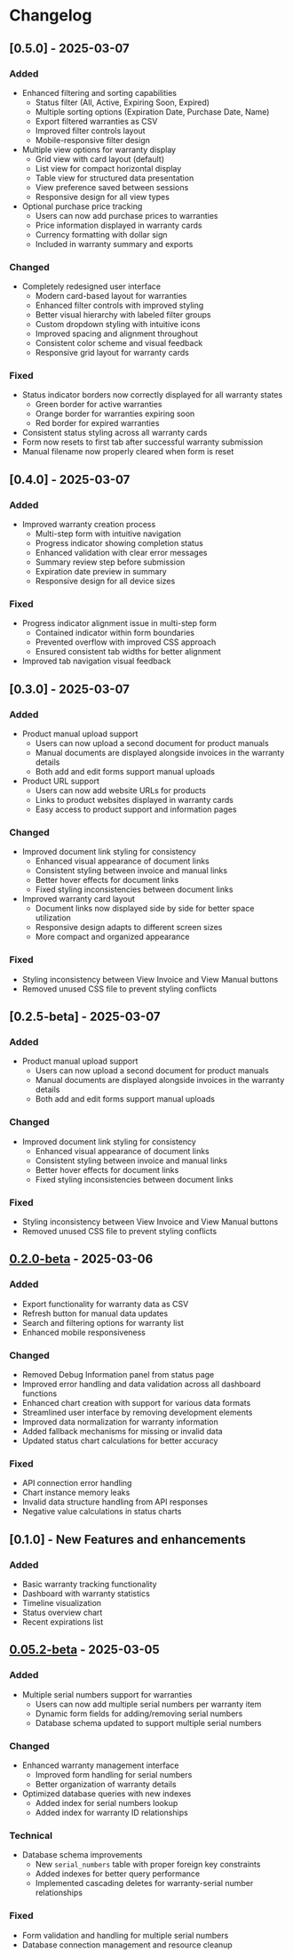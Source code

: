 # Changelog


## [0.5.0] - 2025-03-07

### Added
- Enhanced filtering and sorting capabilities
  - Status filter (All, Active, Expiring Soon, Expired)
  - Multiple sorting options (Expiration Date, Purchase Date, Name)
  - Export filtered warranties as CSV
  - Improved filter controls layout
  - Mobile-responsive filter design
- Multiple view options for warranty display
  - Grid view with card layout (default)
  - List view for compact horizontal display
  - Table view for structured data presentation
  - View preference saved between sessions
  - Responsive design for all view types
- Optional purchase price tracking
  - Users can now add purchase prices to warranties
  - Price information displayed in warranty cards
  - Currency formatting with dollar sign
  - Included in warranty summary and exports

### Changed
- Completely redesigned user interface
  - Modern card-based layout for warranties
  - Enhanced filter controls with improved styling
  - Better visual hierarchy with labeled filter groups
  - Custom dropdown styling with intuitive icons
  - Improved spacing and alignment throughout
  - Consistent color scheme and visual feedback
  - Responsive grid layout for warranty cards

### Fixed
- Status indicator borders now correctly displayed for all warranty states
  - Green border for active warranties
  - Orange border for warranties expiring soon
  - Red border for expired warranties
- Consistent status styling across all warranty cards
- Form now resets to first tab after successful warranty submission
- Manual filename now properly cleared when form is reset

## [0.4.0] - 2025-03-07

### Added
- Improved warranty creation process
  - Multi-step form with intuitive navigation
  - Progress indicator showing completion status
  - Enhanced validation with clear error messages
  - Summary review step before submission
  - Expiration date preview in summary
  - Responsive design for all device sizes

### Fixed
- Progress indicator alignment issue in multi-step form
  - Contained indicator within form boundaries
  - Prevented overflow with improved CSS approach
  - Ensured consistent tab widths for better alignment
- Improved tab navigation visual feedback

## [0.3.0] - 2025-03-07

### Added
- Product manual upload support
  - Users can now upload a second document for product manuals
  - Manual documents are displayed alongside invoices in the warranty details
  - Both add and edit forms support manual uploads
- Product URL support
  - Users can now add website URLs for products
  - Links to product websites displayed in warranty cards
  - Easy access to product support and information pages

### Changed
- Improved document link styling for consistency
  - Enhanced visual appearance of document links
  - Consistent styling between invoice and manual links
  - Better hover effects for document links
  - Fixed styling inconsistencies between document links
- Improved warranty card layout
  - Document links now displayed side by side for better space utilization
  - Responsive design adapts to different screen sizes
  - More compact and organized appearance

### Fixed
- Styling inconsistency between View Invoice and View Manual buttons
- Removed unused CSS file to prevent styling conflicts

## [0.2.5-beta] - 2025-03-07

### Added
- Product manual upload support
  - Users can now upload a second document for product manuals
  - Manual documents are displayed alongside invoices in the warranty details
  - Both add and edit forms support manual uploads

### Changed
- Improved document link styling for consistency
  - Enhanced visual appearance of document links
  - Consistent styling between invoice and manual links
  - Better hover effects for document links
  - Fixed styling inconsistencies between document links

### Fixed
- Styling inconsistency between View Invoice and View Manual buttons
- Removed unused CSS file to prevent styling conflicts


## [0.2.0-beta] - 2025-03-06

### Added
- Export functionality for warranty data as CSV
- Refresh button for manual data updates
- Search and filtering options for warranty list
- Enhanced mobile responsiveness

### Changed
- Removed Debug Information panel from status page
- Improved error handling and data validation across all dashboard functions
- Enhanced chart creation with support for various data formats
- Streamlined user interface by removing development elements
- Improved data normalization for warranty information
- Added fallback mechanisms for missing or invalid data
- Updated status chart calculations for better accuracy

### Fixed
- API connection error handling
- Chart instance memory leaks
- Invalid data structure handling from API responses
- Negative value calculations in status charts

[0.2.0-beta]: [https://github.com/username/warracker/releases/tag/v0.05.2-beta](https://github.com/sassanix/Warracker/releases/tag/0.2.0)

## [0.1.0] - New Features and enhancements 

### Added
- Basic warranty tracking functionality
- Dashboard with warranty statistics
- Timeline visualization
- Status overview chart
- Recent expirations list

## [0.05.2-beta] - 2025-03-05

### Added
- Multiple serial numbers support for warranties
  - Users can now add multiple serial numbers per warranty item
  - Dynamic form fields for adding/removing serial numbers
  - Database schema updated to support multiple serial numbers

### Changed
- Enhanced warranty management interface
  - Improved form handling for serial numbers
  - Better organization of warranty details
- Optimized database queries with new indexes
  - Added index for serial numbers lookup
  - Added index for warranty ID relationships

### Technical
- Database schema improvements
  - New `serial_numbers` table with proper foreign key constraints
  - Added indexes for better query performance
  - Implemented cascading deletes for warranty-serial number relationships

### Fixed
- Form validation and handling for multiple serial numbers
- Database connection management and resource cleanup

[0.05.2-beta]: https://github.com/username/warracker/releases/tag/v0.05.2-beta
